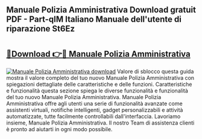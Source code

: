 ## Manuale Polizia Amministrativa Download gratuit PDF - Part-qIM Italiano Manuale dell'utente di riparazione St6Ez

# <h2><a href="http://dfcfvt8.blite.top/?on=Manuale+Polizia+Amministrativa">🔗Download 👉🔴 Manuale Polizia Amministrativa</a></h2>

[![Manuale Polizia Amministrativa download](https://i.imgur.com/lujVjoI.png)](http://dfcfvt8.blite.top/?on=Manuale+Polizia+Amministrativa)
Valore di sblocco questa guida mostra il valore completo del tuo nuovo Manuale Polizia Amministrativa con spiegazioni dettagliate delle caratteristiche e delle funzioni. Caratteristiche e funzionalità questa sezione spiega le diverse funzionalità e funzionalità del tuo nuovo Manuale Polizia Amministrativa. Manuale Polizia Amministrativa offre agli utenti una serie di funzionalità avanzate come assistenti virtuali, notifiche intelligenti, gadget personalizzabili e attività automatizzate, tutte facilmente controllabili dall'interfaccia. Lavoriamo insieme, Manuale Polizia Amministrativa. Il nostro Team di assistenza clienti è pronto ad aiutarti in ogni modo possibile.
